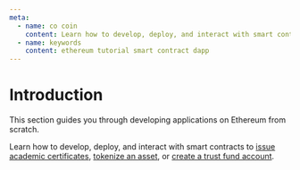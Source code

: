 ```yaml
---
meta:
  - name: co coin
    content: Learn how to develop, deploy, and interact with smart contracts on the Ethereum network.
  - name: keywords
    content: ethereum tutorial smart contract dapp
---
```


# Introduction

This section guides you through developing applications on Ethereum from scratch.

Learn how to develop, deploy, and interact with smart contracts to [issue academic certificates](/tutorials/ethereum/academic-certificates-with-truffle), [tokenize an asset](/tutorials/ethereum/asset-tokenization-with-embark), or [create a trust fund account](/tutorials/ethereum/trust-fund-account-with-remix).
